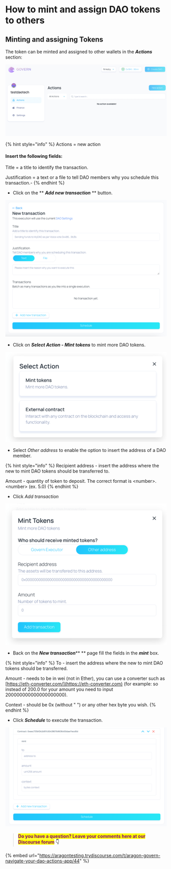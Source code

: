 # How to mint and assign DAO tokens to others

## Minting and assigning Tokens

The token can be minted and assigned to other wallets in the _**Actions**_ section:

!["Action" section on the left side menu ](<../../../.gitbook/assets/Schermata 2022-02-11 alle 10.09.01.png>)

{% hint style="info" %}
Actions = new action

#### Insert the following fields:

Title = a title to identify the transaction.

Justification = a text or a file to tell DAO members why you schedule this transaction.-&#x20;
{% endhint %}

* Click on the ** **_**Add new transaction**_** ** button.

![](<../../../.gitbook/assets/Screenshot 2022-02-10 at 10.56.42.png>)

* Click on _**Select Action - Mint tokens**_ to mint more DAO tokens.

![](<../../../.gitbook/assets/Screenshot 2022-02-10 at 11.18.49.png>)

* Select _Other address_ to enable the option to insert the address of a DAO member.

{% hint style="info" %}
Recipient address - insert the address where the new to mint DAO tokens should be transferred to.

Amount - quantity of token to deposit. The correct format is \<number>.\<number> (ex. 5.0)
{% endhint %}

* Click _Add transaction_

![](<../../../.gitbook/assets/Screenshot 2022-02-10 at 11.19.14.png>)

* Back on the _**New transaction**_** ** page fill the fields in the _**mint**_ box.

{% hint style="info" %}
To - insert the address where the new to mint DAO tokens should be transferred.

Amount - needs to be in wei (not in Ether), you can use a converter such as [https://eth-converter.com/](https://eth-converter.com) (for example: so instead of 200.0 for your amount you need to input 200000000000000000000).

Context - should be 0x (without " ") or any other hex byte you wish.
{% endhint %}

* Click _**Schedule**_ to execute the transaction.

![](<../../../.gitbook/assets/Screenshot 2022-02-10 at 11.35.40.png>)

> #### <mark style="color:purple;">Do you have a question? Leave your comments here at our Discourse forum</mark> 👇

{% embed url="https://aragontesting.trydiscourse.com/t/aragon-govern-navigate-your-dao-actions-app/44" %}
